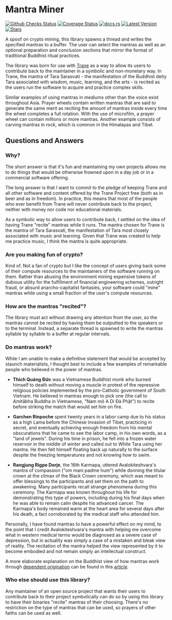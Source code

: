 # Mantra Miner

[![Github Checks Status](https://img.shields.io/github/checks-status/trane-project/mantra-miner/master)](https://github.com/trane-project/mantra-miner/actions?query=branch%3Amaster)
[![Coverage Status](https://img.shields.io/coveralls/github/trane-project/mantra-miner)](https://coveralls.io/github/trane-project/mantra-miner?branch=master)
[![docs.rs](https://img.shields.io/docsrs/mantra-miner)](https://docs.rs/mantra-miner)
[![Latest Version](https://img.shields.io/crates/v/mantra-miner)](https://crates.io/crates/mantra-miner)
[![Stars](https://img.shields.io/github/stars/trane-project/mantra-miner?style=social)](https://github.com/trane-project/mantra-miner/stargazers)

A spoof on crypto mining, this library spawns a thread and writes the specified mantras to a buffer.
The user can select the mantras as well as an optional preparation and conclusion sections that
mirror the format of traditional Buddhist ritual practices.

The library was born for use with [Trane](https://github.com/trane-project/trane) as a way to allow
its users to contribute back to the maintainer in a symbolic and non-monetary way. In Trane, the
mantra of Tara Sarasvati - the manifestation of the Buddhist deity Tara associated with wisdom,
music, learning, and the arts - is recited as the users run the software to acquire and practice
complex skills.
 
Similar examples of using mantras in mediums other than the voice exist throughout Asia. Prayer
wheels contain written mantras that are said to generate the same merit as reciting the amount of
mantras inside every time the wheel completes a full rotation. With the use of microfilm, a prayer
wheel can contain millions or more mantras. Another example consists of carving mantras in rock,
which is common in the Himalayas and Tibet.

## Questions and Answers

### Why?

The short answer is that it's fun and maintaining my own projects allows me to do things that would
be otherwise frowned upon in a day job or in a commercial software offering.

The long answer is that I want to commit to the pledge of keeping Trane and all other software and
content offered by the Trane Project free (both as in beer and as in freedom). In practice, this
means that most of the people who ever benefit from Trane will never contribute back to the project,
neither with money nor code nor educational materials.

As a symbolic way to allow users to contribute back, I settled on the idea of having Trane "recite"
mantras while it runs. The mantra chosen for Trane is the mantra of Tara Sarasvati, the
manifestation of Tara most closely associated with music and learning. Given that Trane was created
to help me practice music, I think the mantra is quite appropriate.

### Are you making fun of crypto?

Kind of. Not a fan of crypto but I like the concept of users giving back some of their compute
resources to the maintainers of the software running on them. Rather than abusing the environment
mining expensive tokens of dubious utility for the fulfillment of financial engineering schemes,
outright fraud, or absurd anarcho-capitalist fantasies, your software could "mine" mantras while
using a small fraction of the user's compute resources.

### How are the mantras "recited"?

The library must act without drawing any attention from the user, so the mantras cannot be recited
by having them be outputted to the speakers or to the terminal. Instead, a separate thread is
spawned to write the mantras syllable by syllable to a buffer at regular intervals.

### Do mantras work?

While I am unable to make a definitive statement that would be accepted by staunch materialists, I
thought best to include a few examples of remarkable people who believed in the power of mantras.

- **Thích Quảng Đức** was a Vietnamese Buddhist monk who burned himself to death without moving a
muscle in protest of the repressive religious policies implemented by the pro-Catholic government of
South Vietnam. He believed in mantras enough to pick one (the call to Amitābha Buddha in Vietnamese,
"Nam mô A Di Đà Phật") to recite before striking the match that would set him on fire.

- **Garchen Rinpoche** spent twenty years in a labor camp due to his status as a high Lama before
  the Chinese invasion of Tibet, practicing in secret, and eventually achieving enough freedom from
  his mental obscurations that he came to see the labor camp, in his own words, as a "land of
  jewels". During his time in prison, he fell into a frozen water reservoir in the middle of winter
  and called out to White Tara using her mantra. He then felt himself floating back up naturally to
  the surface despite the freezing temperatures and not knowing how to swim.

- **Rangjung Rigpe Dorje**, the 16th Karmapa, uttered Avalokiteshvara's mantra of compassion ("om
  mani padme hum") while donning the titular crown at the climax of the Black Crown ceremony, which
  was meant to offer blessings to the participants and set them on the path to awakening. Many
  participants recall strange phenomena during this ceremony. The Karmapa was known throughout his
  life for demonstrating this type of powers, including during his final days when he was able to
  remain calm despite his advanced cancer. The Karmapa's body remained warm at the heart area for
  several days after his death, a fact corroborated by the medical staff who attended him.

Personally, I have found mantras to have a powerful effect on my mind, to the point that I credit
Avalokiteshvara's mantra with helping me overcome what in western medical terms would be diagnosed
as a severe case of depression, but in actuality was simply a case of a mistaken and bleak view of
reality. The recitation of the mantra helped the view represented by it to become embodied and not
remain simply an intellectual construct.

A more elaborate explanation on the Buddhist view of how mantras work through [dependent
origination](https://en.wikipedia.org/wiki/Prat%C4%ABtyasamutp%C4%81da) can be found in this
[article](https://perfumedskull.com/2016/06/19/the-magic-of-interdependence-a-general-description-of-the-view-of-how-mantras-produce-results/).

### Who else should use this library?

Any maintainer of an open source project that wants their users to contribute back to their project
symbolically can do so by using this library to have their binaries "recite" mantras of their
choosing. There's no restriction on the type of mantras that can be used, so prayers of other faiths
can be used as well.
